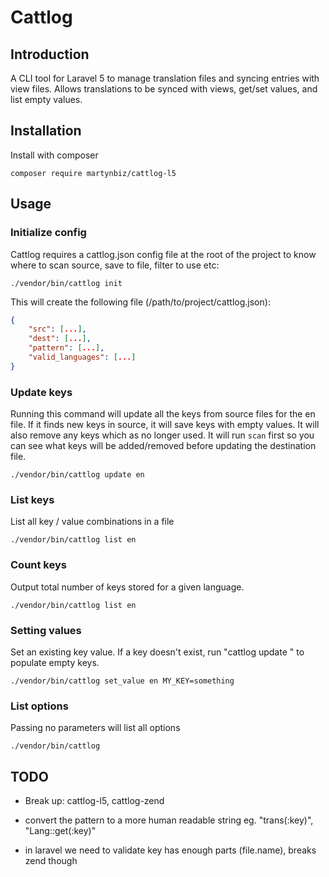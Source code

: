 # Cattlog #

## Introduction ##

A CLI tool for Laravel 5 to manage translation files and syncing entries with view files. Allows translations to be synced with views, get/set values, and list empty values.

## Installation ##

Install with composer

    composer require martynbiz/cattlog-l5

## Usage ##

### Initialize config ###

Cattlog requires a cattlog.json config file at the root of the project to know where to scan source, save to file, filter to use etc:

    ./vendor/bin/cattlog init

This will create the following file (/path/to/project/cattlog.json):

```json
{
    "src": [...],
    "dest": [...],
    "pattern": [...],
    "valid_languages": [...]
}
```

### Update keys ###

Running this command will update all the keys from source files for the en file. If it finds new keys in source, it will save keys with empty values. It will also remove any keys which as no longer used. It will run `scan` first so you can see what keys will be added/removed before updating the destination file.

    ./vendor/bin/cattlog update en

### List keys ###

List all key / value combinations in a file

    ./vendor/bin/cattlog list en

### Count keys ###

Output total number of keys stored for a given language.

    ./vendor/bin/cattlog list en

### Setting values ###

Set an existing key value. If a key doesn't exist, run "cattlog update <lang>" to populate empty keys.

    ./vendor/bin/cattlog set_value en MY_KEY=something

### List options ###

Passing no parameters will list all options

    ./vendor/bin/cattlog

## TODO ##

* Break up: cattlog-l5, cattlog-zend
* convert the pattern to a more human readable string eg. "trans(:key)", "Lang::get(:key)"

* in laravel we need to validate key has enough parts (file.name), breaks zend though
